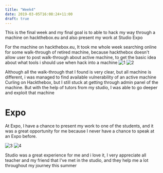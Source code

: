```yaml
---
title: "Week4"
date: 2019-03-05T16:08:24+11:00
draft: true
---
```


This is the final week and my final goal is to able to hack my way through a machine on hackthebox.eu and also present my work at Studio Expo 

For the machine on hackthebox.eu, It took me whole week searching online for some walk-through of retired machine, because hackthebox doesn't allow user to post walk-through about active machine, to get the basic idea about what tools i should use when hack into a machine
![1](/img/0503.png)
![2](/img/05034.png)

Although all the walk-through that I found is very clear, but all machine is different, i was managed to find available vulnerability of an active machine Curling on Hackthebox, but I still stuck at getting through admin panel of the machine.
But with the help of tutors from my studio, I was able to go deeper and exploit that machine

# Expo

At Expo, I have a chance to present my work to one of the students, and it was a great opportunity for me because I never have a chance to speak at an Expo before.

![3](/img/a.jpg)
![4](/img/e.jpg)

Studio was a great experience for me and i love it, I very appreciate all teacher and my friend that I've met in the studio, and they help me a lot throughout my journey this summer